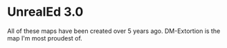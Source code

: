 UnrealEd 3.0
============


All of these maps have been created over 5 years ago. DM-Extortion is the map I'm most proudest of. 
